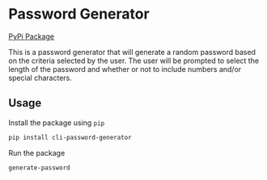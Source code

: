 # Password Generator

[PyPi Package](https://pypi.org/project/cli-password-generator/)

This is a password generator that will generate a random password based on the criteria selected by the user. The user will be prompted to select the length of the password and whether or not to include numbers and/or special characters.

## Usage

Install the package using `pip`

```bash
pip install cli-password-generator
```

Run the package

```bash
generate-password
```

